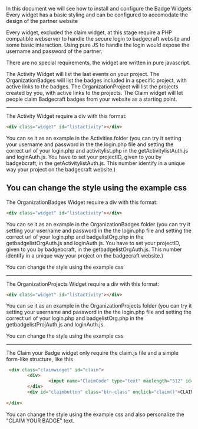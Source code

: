 In this document we will see  how to install and configure the Badge Widgets
Every widget has a basic styling and can be configured to accomodate the design of the partner website

Every widget, excluded the claim widget, at this stage require a PHP compatible webserver to handle the secure login to badgecraft website and some basic interaction. 
Using pure JS to handle the login would expose the username and password of the partner.

There are no special requirements, the widget are written in pure javascript.

The Activity Widget will list the last events on your project.
The OrganizationBadges will list the badges included in a specific project, with active links to the badges.
The OrganizationProject will list the projects created by you, with active links to the projects.
The Claim widget will let people claim Badgecraft badges from your website as a starting point.

---

The Activity Widget require a div with this format:
```html
<div class="widget" id="listactivity"></div>
```

You can se it as an example in the Activities folder (you can try it setting your username and password in the the login.php file and setting the correct url of your login.php and activitylist.php in the getActivitylistAuth.js and loginAuth.js. You have to set your projectID, given to you by badgebcraft, in the getActivitylistAuth.js. This number identify in a unique way your project on the badgecraft website.)

You can change the style using the example css
---

The OrganizationBadges Widget require a div with this format:
```html
<div class="widget" id="listactivity"></div>
```

You can se it as an example in the OrganizationBadges folder (you can try it setting your username and password in the the login.php file and setting the correct url of your login.php and badgelistOrg.php in the getbadgelistOrgAuth.js and loginAuth.js. You have to set your projectID, given to you by badgebcraft, in the getbadgelistOrgAuth.js. This number identify in a unique way your project on the badgecraft website.)

You can change the style using the example css

---

The OrganizationProjects Widget require a div with this format:
```html
<div class="widget" id="listactivity"></div>
```

You can se it as an example in the OrganizationProjects folder (you can try it setting your username and password in the the login.php file and setting the correct url of your login.php and badgelistOrg.php in the getbadgelistProjAuth.js and loginAuth.js.

You can change the style using the example css

---

The Claim your Badge widget only require the claim.js file and a simple form-like structure, like this
```html
 <div class="claimwidget" id="claim">
		<div>
				<input name="ClaimCode" type="text" maxlength="512" id="claimcode" class="claimcode"/>
		</div>
		<div id="claimbutton" class="btn-class" onclick="claim()">CLAIM YOUR BADGE</div>
		
</div>
```

You can change the style using the example css and also personalize the "CLAIM YOUR BADGE" text.
